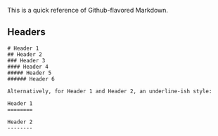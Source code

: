 

This is a quick reference of Github-flavored Markdown. 

## Headers
```
# Header 1
## Header 2
### Header 3
#### Header 4
##### Header 5
###### Header 6

Alternatively, for Header 1 and Header 2, an underline-ish style:

Header 1
========

Header 2
--------
```
